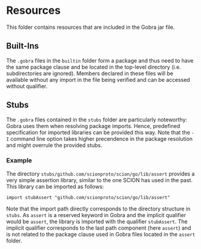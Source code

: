 # Resources
This folder contains resources that are included in the Gobra jar file.

## Built-Ins
The `.gobra` files in the `builtin` folder form a package and thus need to have the same package clause and be located in the top-level directory (i.e. subdirectories are ignored).
Members declared in these files will be available without any import in the file being verified and can be accessed without qualifier.

## Stubs
The `.gobra` files contained in the `stubs` folder are particularly noteworthy:
Gobra uses them when resolving package imports.
Hence, predefined specification for imported libraries can be provided this way.
Note that the `-I` command line option takes higher precendence in the package resolution and might overrule the provided stubs.

### Example
The directory `stubs/github.com/scionproto/scion/go/lib/assert` provides a very simple assertion library, similar to the one SCION has used in the past.
This library can be imported as follows:
```
import stubAssert "github.com/scionproto/scion/go/lib/assert"
``` 
Note that the import path directly corresponds to the directory structure in `stubs`.
As `assert` is a reserved keyword in Gobra and the implicit qualifier would be `assert`, the library is imported with the qualifier `stubAssert`.
The implicit qualifier corresponds to the last path component (here `assert`) and is not related to the package clause used in Gobra files located in the `assert` folder.
